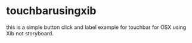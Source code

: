 # touchbarusingxib
this is a simple button click and label example for touchbar for OSX using Xib not storyboard.
